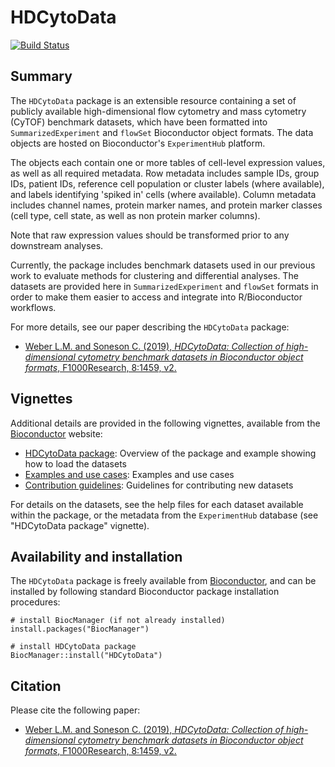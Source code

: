 # HDCytoData

[![Build Status](https://travis-ci.org/lmweber/HDCytoData.svg?branch=master)](https://travis-ci.org/lmweber/HDCytoData)


## Summary

The `HDCytoData` package is an extensible resource containing a set of publicly available high-dimensional flow cytometry and mass cytometry (CyTOF) benchmark datasets, which have been formatted into `SummarizedExperiment` and `flowSet` Bioconductor object formats. The data objects are hosted on Bioconductor's `ExperimentHub` platform.

The objects each contain one or more tables of cell-level expression values, as well as all required metadata. Row metadata includes sample IDs, group IDs, patient IDs, reference cell population or cluster labels (where available), and labels identifying 'spiked in' cells (where available). Column metadata includes channel names, protein marker names, and protein marker classes (cell type, cell state, as well as non protein marker columns).

Note that raw expression values should be transformed prior to any downstream analyses.

Currently, the package includes benchmark datasets used in our previous work to evaluate methods for clustering and differential analyses. The datasets are provided here in `SummarizedExperiment` and `flowSet` formats in order to make them easier to access and integrate into R/Bioconductor workflows.

For more details, see our paper describing the `HDCytoData` package:

- [Weber L.M. and Soneson C. (2019), *HDCytoData: Collection of high-dimensional cytometry benchmark datasets in Bioconductor object formats*, F1000Research, 8:1459, v2.](https://f1000research.com/articles/8-1459)


## Vignettes

Additional details are provided in the following vignettes, available from the [Bioconductor](http://bioconductor.org/packages/HDCytoData) website:

- [HDCytoData package](http://bioconductor.org/packages/release/data/experiment/vignettes/HDCytoData/inst/doc/HDCytoData_package.html): Overview of the package and example showing how to load the datasets
- [Examples and use cases](http://bioconductor.org/packages/release/data/experiment/vignettes/HDCytoData/inst/doc/Examples_and_use_cases.html): Examples and use cases
- [Contribution guidelines](http://bioconductor.org/packages/release/data/experiment/vignettes/HDCytoData/inst/doc/Contribution_guidelines.html): Guidelines for contributing new datasets

For details on the datasets, see the help files for each dataset available within the package, or the metadata from the `ExperimentHub` database (see "HDCytoData package" vignette).


## Availability and installation

The `HDCytoData` package is freely available from [Bioconductor](http://bioconductor.org/packages/HDCytoData), and can be installed by following standard Bioconductor package installation procedures:

```{r}
# install BiocManager (if not already installed)
install.packages("BiocManager")

# install HDCytoData package
BiocManager::install("HDCytoData")
```


## Citation

Please cite the following paper:

- [Weber L.M. and Soneson C. (2019), *HDCytoData: Collection of high-dimensional cytometry benchmark datasets in Bioconductor object formats*, F1000Research, 8:1459, v2.](https://f1000research.com/articles/8-1459)


